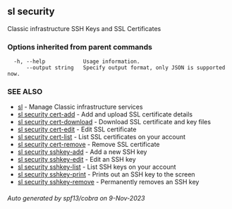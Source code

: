 ## sl security

Classic infrastructure SSH Keys and SSL Certificates

### Options inherited from parent commands

```
  -h, --help            Usage information.
      --output string   Specify output format, only JSON is supported now.
```

### SEE ALSO

* [sl](sl.md)	 - Manage Classic infrastructure services
* [sl security cert-add](sl_security_cert-add.md)	 - Add and upload SSL certificate details
* [sl security cert-download](sl_security_cert-download.md)	 - Download SSL certificate and key files
* [sl security cert-edit](sl_security_cert-edit.md)	 - Edit SSL certificate
* [sl security cert-list](sl_security_cert-list.md)	 - List SSL certificates on your account
* [sl security cert-remove](sl_security_cert-remove.md)	 - Remove SSL certificate
* [sl security sshkey-add](sl_security_sshkey-add.md)	 - Add a new SSH key
* [sl security sshkey-edit](sl_security_sshkey-edit.md)	 - Edit an SSH key
* [sl security sshkey-list](sl_security_sshkey-list.md)	 - List SSH keys on your account
* [sl security sshkey-print](sl_security_sshkey-print.md)	 - Prints out an SSH key to the screen
* [sl security sshkey-remove](sl_security_sshkey-remove.md)	 - Permanently removes an SSH key

###### Auto generated by spf13/cobra on 9-Nov-2023
